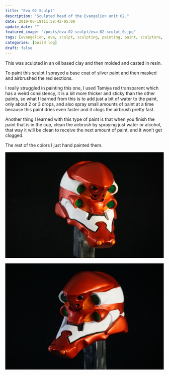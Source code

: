 ```yaml
---
title: "Eva 02 Sculpt"
description: "Sculpted head of the Evangelion unit 02."
date: 2019-06-19T11:58:42-05:00
update_date: ""
featured_image: "/posts/eva-02-sculpt/eva-02-sculpt_0.jpg"
tags: [evangelion, eva, sculpt, sculpting, painting, paint, sculpture, eva02,  evaunit02, airbrush, airbrushing]
categories: [build log]
draft: false
---
```


This was sculpted in an oil based clay and then molded and casted in resin.

To paint this sculpt I sprayed a base coat of silver paint and then masked and airbrushed the red sections. 

I really struggled in painting this one, I used Tamiya red transparent which has a weird consistency, it is a bit more thicker and sticky than the other paints, so what I learned from this is to add just a bit of water to the paint, only about 2 or 3 drops, and also spray small amounts of paint at a time because this paint dries even faster and it clogs the airbrush pretty fast. 

Another thing I learned with this type of paint is that when you finish the paint that is in the cup, clean the airbrush by spraying just water or alcohol, that way it will be clean to receive the next amount of paint, and it won’t get clogged. 

The rest of the colors I just hand painted them.

![Eva 02 Sculpt 1](eva-02-sculpt_0.jpg)

![Eva 02 Sculpt 2](eva-02-sculpt_1.jpg)

